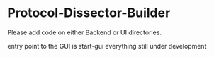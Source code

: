 # Protocol-Dissector-Builder
Please add code on either Backend or UI directories.

entry point to the GUI is start-gui
everything still under development
